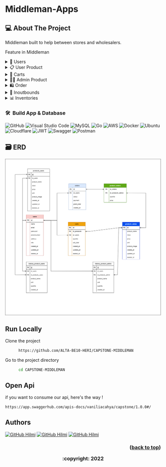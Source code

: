 # Middleman-Apps

<!-- ABOUT THE PROJECT -->

## 💻 About The Project

Middleman built to help between stores and wholesalers.

Feature in Middleman

  <!--- feature USER
   --->
<div>
      <details>
<summary>🙎 Users</summary>

In users, there is a feature to login either user or admin, we also create Create, Read, Update, Delete for users here

<div>
  
| Feature User | Endpoint | Param | JWT Token | Function |
| --- | --- | --- | --- | --- |
| GET | /users/products  | - | YES | get all data product user |
| POST | /users/products | - | YES | add product (not available in distributtor) |
| GET | /users/products/search | productname | YES | serach product |
| PUT | /users/products| idproduct | YES | update product (not available in distributtor) |
| DELETE | /users/products | idproduct | YES | delete product (users) |

</details>
<div>
      <details>
<summary>📋 User Product</summary>

In User Product, there is a feature to Create, Read, Update, Delete product but not available in product Admin

<div>
  
| Feature User Product | Endpoint | Param | JWT Token | Function |
| --- | --- | --- | --- | --- |
| POST | /admins/products  | - | YES | new product by Admin |
| GET | /admins/products | - | NO | get all product sell  |
| GET | /admins/products/search | productname | NO | serach product |
| PUT | /admins/products | idproduct | YES | update product by Admin |
| DELETE | /admins/products | idproduct | YES | delete product by id |

</details>

<div>
      <details>
<summary>🛒 Carts</summary>

In Carts for user to create Cart before order

<div>
  
| Feature Cart | Endpoint | Param | JWT Token | Function |
| --- | --- | --- | --- | --- |
| GET | /carts | - | YES | get all product in cart by user  |
| POST | /carts  | - | YES | add product in cart |
| PUT | /carts | idproduct | YES | update cart |
| DELETE | /carts | idproduct | YES | delete cart |

</details>

<div>
      <details>
<summary>👨‍💻 Admin Product</summary>

In Admin, there is a feature to Create, Read, Update, Delete product to shell in application

<div>
  
| Feature Admin | Endpoint | Param | JWT Token | Function |
| --- | --- | --- | --- | --- |
| POST | /admins/products  | - | YES | new product by Admin |
| GET | /admins/products | - | NO | get all product sell  |
| GET | /admins/products/search | idproduct | NO | serach product |
| PUT | /admins/products | idproduct | YES | update product by Admin |
| DELETE | /admins/products | idproduct | YES | delete product by id |

</details>

<div>
      <details>
<summary>🛍️ Order</summary>

In Order, feature to transaction order

<div>
  
| Feature Order | Endpoint | Param | JWT Token | Function |
| --- | --- | --- | --- | --- |
| POST | /orders/users  | - | YES | create new order user |
| GET | /orders/users | - | YES | get all history order  |
| GET | /orders/ | idorder | YES | get detail order user and admin |
| GET | /orders/admins | - | YES | get all history order admin |
| GET | /orders/admins/incoming | - | YES | get incomming order from user (ADMIN) |
| PUT | /orders/confrim/ | idorder | YES | confrim order by id(ADMIN) |
| PUT | /orders/done/ | idorder | YES | finish order by id(ADMIN) |

</details>

<div>
      <details>
<summary>📜 Inoutbounds</summary>

In Inoutbounds feature handle realation stok in admin and user. if admin out == user in

<div>
  
| Feature Order | Endpoint | Param | JWT Token | Function |
| --- | --- | --- | --- | --- |
| GET | /inoutbounds | - | YES | get cart for stock user (out) and stok admin (in)  |
| POST | /inoutbounds  | - | YES | create new cart for stock user (out) and stok admin(in) |
| PUT | /inoutbounds/ | idproducts | YES | update quantity product in carts for stock user (out) and admin (in) |
| DELETE | /inoutbounds/ | idproducts | YES | delete product by id in carts for stock user (out) and admin (in) |

</details>

<div>
      <details>
<summary>📊 Inventories</summary>

In Inventories feature to record stok in and out from inventory user admin

<div>
  
| Feature Order | Endpoint | Param | JWT Token | Function |
| --- | --- | --- | --- | --- |
| POST | /users/inventory  | - | YES | create a form to list product (OUT) |
| GET | /users/inventory | - | YES | get all form product inventory (OUT)  |
| GET | /users/inventory/ | idinventory | YES | get detail form product inventory (outbound)  | 
| POST | /admins/inventory | - | YES | create a form to list product (IN) |
| GET | /admins/inventory | - | YES | get all form product inventory (IN)  |
| GET | /admins/inventory/ | idinventory | YES | get detail form product inventory (inbound)  |

</details>

### 🛠 &nbsp;Build App & Database

![GitHub](https://img.shields.io/badge/github-%23121011.svg?style=for-the-badge&logo=github&logoColor=white)
![Visual Studio Code](https://img.shields.io/badge/Visual%20Studio%20Code-0078d7.svg?style=for-the-badge&logo=visual-studio-code&logoColor=white)
![MySQL](https://img.shields.io/badge/mysql-%2300f.svg?style=for-the-badge&logo=mysql&logoColor=white)
![Go](https://img.shields.io/badge/go-%2300ADD8.svg?style=for-the-badge&logo=go&logoColor=white)
![AWS](https://img.shields.io/badge/AWS-%23FF9900.svg?style=for-the-badge&logo=amazon-aws&logoColor=white)
![Docker](https://img.shields.io/badge/docker-%230db7ed.svg?style=for-the-badge&logo=docker&logoColor=white)
![Ubuntu](https://img.shields.io/badge/Ubuntu-E95420?style=for-the-badge&logo=ubuntu&logoColor=white)
![Cloudflare](https://img.shields.io/badge/Cloudflare-F38020?style=for-the-badge&logo=Cloudflare&logoColor=white)
![JWT](https://img.shields.io/badge/JWT-black?style=for-the-badge&logo=JSON%20web%20tokens)
![Swagger](https://img.shields.io/badge/-Swagger-%23Clojure?style=for-the-badge&logo=swagger&logoColor=white)
![Postman](https://img.shields.io/badge/Postman-FF6C37?style=for-the-badge&logo=postman&logoColor=white)

## 🗃️ ERD

<img src="ERD.png">

## Run Locally

Clone the project

```bash
      https://github.com/ALTA-BE10-HERI/CAPSTONE-MIDDLEMAN
```

Go to the project directory

```bash
      cd CAPSTONE-MIDDLEMAN
```

## Open Api

if you want to consume our api,
here's the way !

```bash
https://app.swaggerhub.com/apis-docs/vaniliacahya/capstone/1.0.0#/
```

## Authors

[![GitHub Hilmi](https://img.shields.io/badge/-Heri-white?style=flat&logo=github&logoColor=black)](https://github.com/darmon17)
[![GitHub Hilmi](https://img.shields.io/badge/-Ivan-white?style=flat&logo=github&logoColor=black)](https://github.com/ivands26)
[![GitHub Hilmi](https://img.shields.io/badge/-Vanilia-white?style=flat&logo=github&logoColor=black)](https://github.com/vaniliacahya)

<h3>
 <p align="right">(<a href="#top">back to top</a>)</p>
<p align="center">:copyright: 2022  </p>
</h3>
